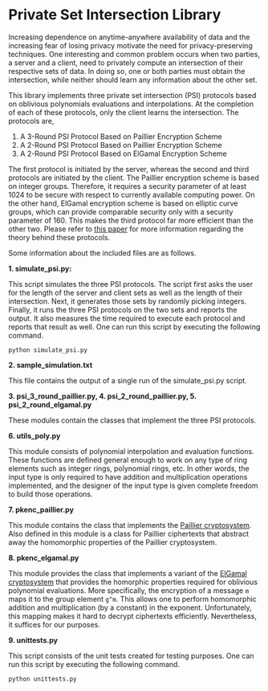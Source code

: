 Private Set Intersection Library
================================

Increasing dependence on anytime-anywhere availability of data and the increasing fear of losing privacy
motivate the need for privacy-preserving techniques. One interesting and common problem occurs when two parties,
a server and a client, need to privately compute an intersection of their respective sets of data.
In doing so, one or both parties must obtain the intersection, while neither should learn any information
about the other set.

This library implements three private set intersection (PSI) protocols based on oblivious polynomials evaluations and
interpolations. At the completion of each of these protocols, only the client learns the intersection.
The protocols are,

1. A 3-Round PSI Protocol Based on Paillier Encryption Scheme
2. A 2-Round PSI Protocol Based on Paillier Encryption Scheme
3. A 2-Round PSI Protocol Based on ElGamal Encryption Scheme

The first protocol is initiated by the server, whereas the second and third protocols are initiated by
the client. The Paillier encryption scheme is based on integer groups. Therefore, it requires a security parameter of
at least 1024 to be secure with respect to currently available computing power. On the other hand, ElGamal
encryption scheme is based on elliptic curve groups, which can provide comparable security only with a security
parameter of 160. This makes the third protocol far more efficient than the other two.
Please refer to [this paper](http://link.springer.com/chapter/10.1007/978-3-642-14577-3_13) for more information
regarding the theory behind these protocols.

Some information about the included files are as follows.

**1. simulate_psi.py:**

This script simulates the three PSI protocols. The script first asks the user for the length of the server and
client sets as well as the length of their intersection. Next, it generates those sets by randomly picking
integers. Finally, it runs the three PSI protocols on the two sets and reports the output. It also measures
the time required to execute each protocol and reports that result as well. One can run this script by executing
the following command.

`python simulate_psi.py`

**2. sample_simulation.txt**

This file contains the output of a single run of the simulate_psi.py script.

**3. psi_3_round_paillier.py, 4. psi_2_round_paillier.py, 5. psi_2_round_elgamal.py**

These modules contain the classes that implement the three PSI protocols.

**6. utils_poly.py**

This module consists of polynomial interpolation and evaluation functions. These functions are defined general
enough to work on any type of ring elements such as integer rings, polynomial rings, etc. In other words, the input
type is only required to have addition and multiplication operations implemented, and the designer of the input
type is given complete freedom to build those operations.

**7. pkenc_paillier.py**

This module contains the class that implements the [Paillier cryptosystem](http://en.wikipedia.org/wiki/Paillier_cryptosystem).
Also defined in this module is a class for Paillier ciphertexts that abstract away the homomorphic properties of
the Paillier cryptosystem.

**8. pkenc_elgamal.py**

This module provides the class that implements a variant of the [ElGamal cryptosystem](http://en.wikipedia.org/wiki/ElGamal)
that provides the homorphic properties required for oblivious polynomial evaluations. More specifically, the encryption of
a message `m` maps it to the group element `g^m`. This allows one to perform homomorphic addition and multiplication (by a constant)
in the exponent. Unfortunately, this mapping makes it hard to decrypt ciphertexts efficiently. Nevertheless, it suffices for
our purposes.

**9. unittests.py**

This script consists of the unit tests created for testing purposes. One can run this script by executing the following command.

`python unittests.py`